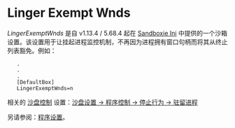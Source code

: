 # Linger Exempt Wnds

_LingerExemptWnds_ 是自 v1.13.4 / 5.68.4 起在 [Sandboxie Ini](SandboxieIni.md) 中提供的一个沙箱设置。该设置用于让挂起进程监控机制，不再因为进程拥有窗口句柄而将其从终止列表豁免。例如：

```
   .
   .
   .
   [DefaultBox]
   LingerExemptWnds=n
```

相关的 [沙盘控制](SandboxieControl.md) 设置：[沙盘设置 -> 程序控制 -> 停止行为 -> 驻留进程](ProgramStopSettings.md#lingering-programs)

另请参阅：[程序设置](ProgramSettings.md#linger)。
